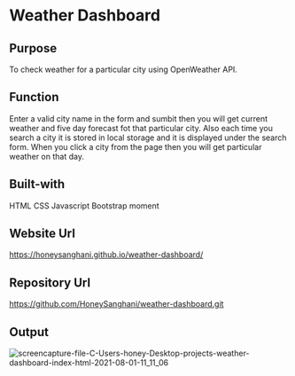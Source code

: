 # Weather Dashboard

## Purpose
To check weather for a particular city using OpenWeather API.

## Function 
Enter a valid city name in the form and sumbit then you will get current weather and five day forecast fot that particular city. Also each time you search a city it is stored in local storage and it is displayed under the search form. When you click a city from the page then you will get particular weather on that day.

## Built-with
HTML
CSS
Javascript
Bootstrap
moment

## Website Url
https://honeysanghani.github.io/weather-dashboard/

## Repository Url
https://github.com/HoneySanghani/weather-dashboard.git

## Output
![screencapture-file-C-Users-honey-Desktop-projects-weather-dashboard-index-html-2021-08-01-11_11_06](https://user-images.githubusercontent.com/48147515/127775989-7d9b43a9-54e9-452a-9cc8-bd956ed6c3fc.png)
